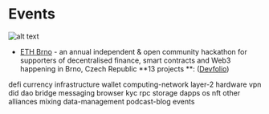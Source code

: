 # Events

![alt text](https://github.com/Msiusko/web3privacy/blob/main/static-assets/Events.png?raw=true)

- [ETH Brno](https://ethbrno.cz) - an annual independent & open community hackathon for supporters of decentralised
  finance, smart contracts and Web3 happening in Brno, Czech Republic **13 projects
  **: ([Devfolio](https://ethbrno.devfolio.co/projects?show_winners=false))

defi currency infrastructure wallet computing-network layer-2 hardware vpn did dao bridge messaging browser kyc rpc storage dapps os nft other alliances mixing data-management podcast-blog events
